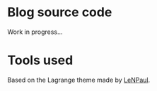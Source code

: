 # Blog source code

Work in progress...

# Tools used

Based on the Lagrange theme made by [LeNPaul](https://github.com/LeNPaul).
